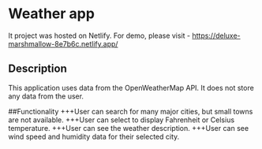 # Weather app
It project was hosted on Netlify. For demo, please visit - https://deluxe-marshmallow-8e7b6c.netlify.app/

## Description
This application uses data from the OpenWeatherMap API. It does not store any data from the user.

##Functionality
+++User can search for many major cities, but small towns are not available.
+++User can select to display Fahrenheit or Celsius temperature.
+++User can see the weather description.
+++User can see wind speed and humidity data for their selected city.
